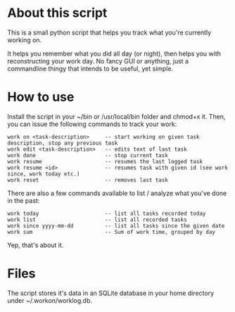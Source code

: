 About this script
=================

This is a small python script that helps you track what you're currently
working on.

It helps you remember what you did all day (or night), then helps you
with reconstructing your work day. No fancy GUI or anything, just a
commandline thingy that intends to be useful, yet simple.

How to use
==========

Install the script in your ~/bin or /usr/local/bin folder and chmod+x
it. Then, you can issue the following commands to track your work:

    work on <task-description>     -- start working on given task description, stop any previous task
    work edit <task-description>   -- edits text of last task
    work done                      -- stop current task
    work resume                    -- resumes the last logged task
    work resume <id>               -- resumes task with given id (see work since, work today etc.)
    work reset                     -- removes last task

There are also a few commands available to list / analyze what you've
done in the past:

    work today                     -- list all tasks recorded today
    work list                      -- list all recorded tasks
    work since yyyy-mm-dd          -- list all tasks since the given date
    work sum                       -- Sum of work time, grouped by day

Yep, that's about it.

Files
=====

The script stores it's data in an SQLite database in your home directory
under ~/.workon/worklog.db.
